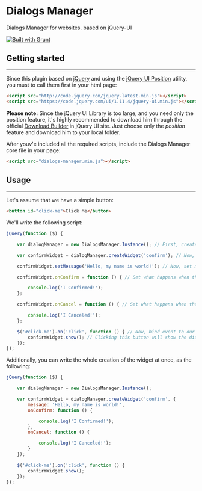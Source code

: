 # Dialogs Manager
Dialogs Manager for websites. based on jQuery-UI

[![Built with Grunt](https://cdn.gruntjs.com/builtwith.svg)](http://gruntjs.com/)

## Getting started

---
Since this plugin based on [jQuery](http://jquery.com/) and using the [jQuery UI Position](https://jqueryui.com/position/) utility, you must to call them first in your html page:
```html
<script src="http://code.jquery.com/jquery-latest.min.js"></script>
<script src="https://code.jquery.com/ui/1.11.4/jquery-ui.min.js"></script>
```

__Please note:__ Since the jQuery UI Library is too large, and you need only the position feature, it's highly recommended to download him through the official [Download Builder](http://jqueryui.com/download/) in jQuery UI site. Just choose only the _position_ feature and download him to your local folder.

After youv'e included all the required scripts, include the Dialogs Manager core file in your page:
```html
<script src="dialogs-manager.min.js"></script>
```
## Usage

---

Let's assume that we have a simple button:

```html
<button id="click-me">Click Me</button>
```

We'll write the following script:

```javascript
jQuery(function ($) {

	var dialogManager = new DialogsManager.Instance(); // First, create instance of DialogsManager. Usually, you don't need more than one instance per application

	var confirmWidget = dialogManager.createWidget('confirm'); // Now, create a widget with the type you want to use

	confirmWidget.setMessage('Hello, my name is world!'); // Now, set message that will be shown in the dialog

	confirmWidget.onConfirm = function () { // Set what happens when the user clicked on the 'confirm' button

		console.log('I Confirmed!');
	};

	confirmWidget.onCancel = function () { // Set what happens when the user clicked on the 'cancel' button

		console.log('I Canceled!');
	};

	$('#click-me').on('click', function () { // Now, bind event to our button
		confirmWidget.show(); // Clicking this button will show the dialog
	});
});
```

Additionally, you can write the whole creation of the widget at once, as the following:

```javascript
jQuery(function ($) {

	var dialogManager = new DialogsManager.Instance();

	var confirmWidget = dialogManager.createWidget('confirm', {
	    message: 'Hello, my name is world!',
        onConfirm: function () {

		    console.log('I Confirmed!');
	    },
        onCancel: function () {

		    console.log('I Canceled!');
	    }
	});

	$('#click-me').on('click', function () {
		confirmWidget.show();
	});
});
```